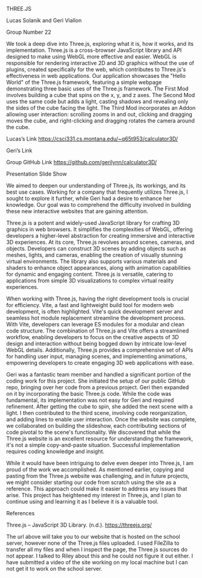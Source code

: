 THREE.JS

Lucas Solanik and Geri Viallon

Group Number 22

We took a deep dive into Three.js, exploring what it is, how it works, and its implementation. Three.js is a cross-browser JavaScript library and API designed to make using WebGL more effective and easier. WebGL is responsible for rendering interactive 2D and 3D graphics without the use of plugins, created specifically for the web, which contributes to Three.js's effectiveness in web applications. Our application showcases the "Hello World" of the Three.js framework, featuring a simple webpage demonstrating three basic uses of the Three.js framework. The First Mod involves building a cube that spins on the x, y, and z axes. The Second Mod uses the same code but adds a light, casting shadows and revealing only the sides of the cube facing the light. The Third Mod incorporates an Addon allowing user interaction: scrolling zooms in and out, clicking and dragging moves the cube, and right-clicking and dragging rotates the camera around the cube.

Lucas’s Link https://csci331.cs.montana.edu/~q65t953/calculator3D/

Geri’s Link

Group GitHub Link https://github.com/gerilynn/calculator3D/

Presentation Slide Show

We aimed to deepen our understanding of Three.js, its workings, and its best use cases. Working for a company that frequently utilizes Three.js, I sought to explore it further, while Geri had a desire to enhance her knowledge. Our goal was to comprehend the difficulty involved in building these new interactive websites that are gaining attention.

Three.js is a potent and widely-used JavaScript library for crafting 3D graphics in web browsers. It simplifies the complexities of WebGL, offering developers a higher-level abstraction for creating immersive and interactive 3D experiences. At its core, Three.js revolves around scenes, cameras, and objects. Developers can construct 3D scenes by adding objects such as meshes, lights, and cameras, enabling the creation of visually stunning virtual environments. The library also supports various materials and shaders to enhance object appearances, along with animation capabilities for dynamic and engaging content. Three.js is versatile, catering to applications from simple 3D visualizations to complex virtual reality experiences.

When working with Three.js, having the right development tools is crucial for efficiency. Vite, a fast and lightweight build tool for modern web development, is often highlighted. Vite's quick development server and seamless hot module replacement streamline the development process. With Vite, developers can leverage ES modules for a modular and clean code structure. The combination of Three.js and Vite offers a streamlined workflow, enabling developers to focus on the creative aspects of 3D design and interaction without being bogged down by intricate low-level WebGL details. Additionally, Three.js provides a comprehensive set of APIs for handling user input, managing scenes, and implementing animations, empowering developers to create engaging 3D web applications with ease.

Geri was a fantastic team member and handled a significant portion of the coding work for this project. She initiated the setup of our public GitHub repo, bringing over her code from a previous project. Geri then expanded on it by incorporating the basic Three.js code. While the code was fundamental, its implementation was not easy for Geri and required refinement. After getting the cube to spin, she added the next scene with a light. I then contributed to the third scene, involving code reorganization, and adding lines to enable user interaction. Once the website was complete, we collaborated on building the slideshow, each contributing sections of code pivotal to the scene's functionality. We discovered that while the Three.js website is an excellent resource for understanding the framework, it's not a simple copy-and-paste situation. Successful implementation requires coding knowledge and insight.

While it would have been intriguing to delve even deeper into Three.js, I am proud of the work we accomplished. As mentioned earlier, copying and pasting from the Three.js website was challenging, and in future projects, we might consider starting our code from scratch using the site as a reference. This approach could make it easier to address any issues that arise. This project has heightened my interest in Three.js, and I plan to continue using and learning it as I believe it is a valuable tool.

References

Three.js – JavaScript 3D Library. (n.d.). https://threejs.org/ 

The url above will take you to our website that is hosted on the school server, however none of the Three.js files uploaded. I used FileZilla to transfer all my files and when I inspect the page, the Three.js sources do not appear. I talked to Riley about this and he could not figure it out either. I have submitted a video of the site working on my local machine but I can not get it to work on the school server.
